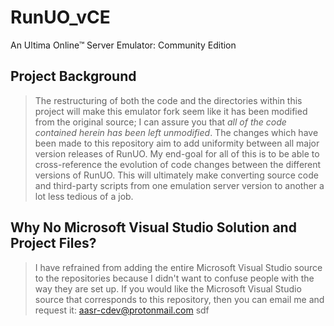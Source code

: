 # RunUO_vCE
An Ultima Online™ Server Emulator: Community Edition

## Project Background
> The restructuring of both the code and the directories within this project will make this emulator fork seem like it has been modified from the original source; I can assure you that *all of the code contained herein has been left unmodified*. The changes which have been made to this repository aim to add uniformity between all major version releases of RunUO. My end-goal for all of this is to be able to cross-reference the evolution of code changes between the different versions of RunUO. This will ultimately make converting source code and third-party scripts from one emulation server version to another a lot less tedious of a job.

## Why No Microsoft Visual Studio Solution and Project Files?
> I have refrained from adding the entire Microsoft Visual Studio source to the repositories because I didn't want to confuse people with the way they are set up. If you would like the Microsoft Visual Studio source that corresponds to this repository, then you can email me and request it: aasr-cdev@protonmail.com
sdf
